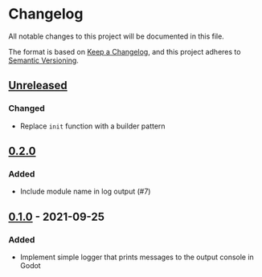 <!-- markdownlint-disable-file MD024 -->

# Changelog

All notable changes to this project will be documented in this file.

The format is based on [Keep a Changelog](https://keepachangelog.com/en/1.0.0/),
and this project adheres to [Semantic Versioning](https://semver.org/spec/v2.0.0.html).

## [Unreleased]

### Changed

- Replace `init` function with a builder pattern

## [0.2.0]

### Added

- Include module name in log output (#7)

## [0.1.0] - 2021-09-25

### Added

- Implement simple logger that prints messages to the output console in Godot

[unreleased]: https://github.com/jdno/godot-logger/compare/v0.2.0...HEAD
[0.2.0]: https://github.com/jdno/godot-logger/releases/tag/v0.2.0
[0.1.0]: https://github.com/jdno/godot-logger/releases/tag/v0.1.0
